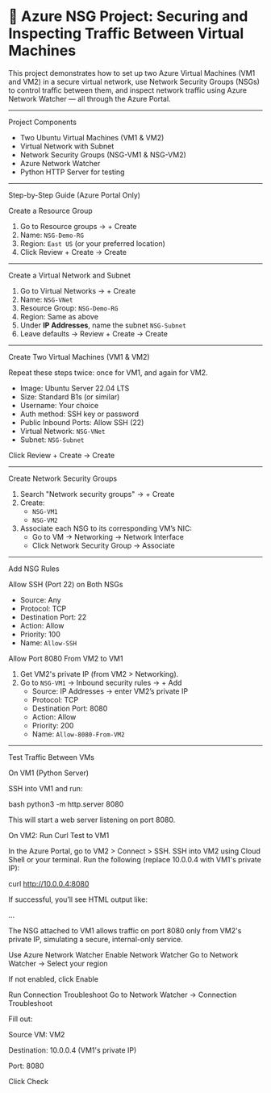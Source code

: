 # 🔐 Azure NSG Project: Securing and Inspecting Traffic Between Virtual Machines

This project demonstrates how to set up two Azure Virtual Machines (VM1 and VM2) in a secure virtual network, use Network Security Groups (NSGs) to control traffic between them, and inspect network traffic using Azure Network Watcher — all through the Azure Portal.

---

Project Components

- Two Ubuntu Virtual Machines (VM1 & VM2)
- Virtual Network with Subnet
- Network Security Groups (NSG-VM1 & NSG-VM2)
- Azure Network Watcher
- Python HTTP Server for testing

---

Step-by-Step Guide (Azure Portal Only)

Create a Resource Group

1. Go to Resource groups → + Create
2. Name: `NSG-Demo-RG`
3. Region: `East US` (or your preferred location)
4. Click Review + Create → Create

---

Create a Virtual Network and Subnet

1. Go to Virtual Networks → + Create
2. Name: `NSG-VNet`
3. Resource Group: `NSG-Demo-RG`
4. Region: Same as above
5. Under **IP Addresses**, name the subnet `NSG-Subnet`
6. Leave defaults → Review + Create → Create

---

Create Two Virtual Machines (VM1 & VM2)

Repeat these steps twice: once for VM1, and again for VM2.

- Image: Ubuntu Server 22.04 LTS
- Size: Standard B1s (or similar)
- Username: Your choice
- Auth method: SSH key or password
- Public Inbound Ports: Allow SSH (22)
- Virtual Network: `NSG-VNet`
- Subnet: `NSG-Subnet`

Click Review + Create → Create

---

Create Network Security Groups

1. Search "Network security groups" → + Create
2. Create:
   - `NSG-VM1`
   - `NSG-VM2`
3. Associate each NSG to its corresponding VM’s NIC:
   - Go to VM → Networking → Network Interface
   - Click Network Security Group → Associate

---

Add NSG Rules

Allow SSH (Port 22) on Both NSGs

- Source: Any
- Protocol: TCP
- Destination Port: 22
- Action: Allow
- Priority: 100
- Name: `Allow-SSH`

Allow Port 8080 From VM2 to VM1

1. Get VM2's private IP (from VM2 > Networking).
2. Go to `NSG-VM1` → Inbound security rules → + Add
   - Source: IP Addresses → enter VM2’s private IP
   - Protocol: TCP
   - Destination Port: 8080
   - Action: Allow
   - Priority: 200
   - Name: `Allow-8080-From-VM2`

---

Test Traffic Between VMs

On VM1 (Python Server)

SSH into VM1 and run:

bash
python3 -m http.server 8080

This will start a web server listening on port 8080.

On VM2: Run Curl Test to VM1

In the Azure Portal, go to VM2 > Connect > SSH.
SSH into VM2 using Cloud Shell or your terminal.
Run the following (replace 10.0.0.4 with VM1's private IP):

curl http://10.0.0.4:8080

If successful, you’ll see HTML output like:

<!DOCTYPE HTML PUBLIC "-//W3C//DTD HTML 3.2 Final//EN">
<title>Directory listing for /</title>
...

The NSG attached to VM1 allows traffic on port 8080 only from VM2's private IP, simulating a secure, internal-only service.

Use Azure Network Watcher
Enable Network Watcher
Go to Network Watcher → Select your region

If not enabled, click Enable

Run Connection Troubleshoot
Go to Network Watcher → Connection Troubleshoot

Fill out:

Source VM: VM2

Destination: 10.0.0.4 (VM1's private IP)

Port: 8080

Click Check
